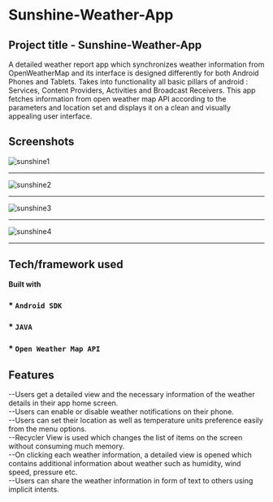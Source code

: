 
<h1>Sunshine-Weather-App</h1>


## Project title - Sunshine-Weather-App
A detailed weather report app which synchronizes weather information from OpenWeatherMap and its interface is designed differently for both Android Phones and Tablets. Takes into functionality all basic pillars of android : Services, Content Providers, Activities and Broadcast Receivers.
This app fetches information from open weather map API according to the parameters and location set and displays it on a clean and visually appealing user interface.
<br/>





## Screenshots


![sunshine1](https://user-images.githubusercontent.com/56356721/157101337-37bd6c34-ffa6-4307-bc42-dc5579d4107f.jpg)

<hr/>
  

![sunshine2](https://user-images.githubusercontent.com/56356721/157101372-f03b83cc-438d-44a1-b56d-eb2bdf53c44f.jpg)


<hr/>


![sunshine3](https://user-images.githubusercontent.com/56356721/157101392-b58f62c4-96b6-4c4a-a6ea-7a9f77cf40cf.jpg)


<hr/>
  
  ![sunshine4](https://user-images.githubusercontent.com/56356721/157101411-79eae11c-76f8-45d4-b52a-f5af2d40085b.jpg)

  <hr/>


## Tech/framework used
<b>Built with</b>

### * `Android SDK`
### * `JAVA`
### * `Open Weather Map API`


## Features

--Users get a detailed view and the necessary information of the weather details in their app home screen.
<br/>
--Users can enable or disable weather notifications on their phone.
<br/>
--Users can set their location as well as temperature units preference easily from the menu options.
<br/>
--Recycler View is used which changes the list of items on the screen without consuming much memory.
<br/>
--On clicking each weather information, a detailed view is opened which contains additional information about weather such as humidity, wind speed, pressure etc.
<br/>
--Users can share the weather information in form of text to others using implicit intents.
<br/>


